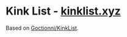 # Kink List - [kinklist.xyz](https://kinklist.xyz)

Based on [Goctionni/KinkList](https://github.com/Goctionni/KinkList).
